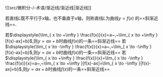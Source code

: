 ![[src/微积分-/-术语/渐近线/渐近线|渐近线]]


若直线$L$既不平行于$x$轴，也不垂直于$x$轴，则称直线$L$为曲线$y=f(x)$ 的==斜渐近线==.


若$\displaystyle{\lim_{ x \to +\infty } \frac{f(x)}{x}=a~,~\lim_{ x \to +\infty }[f(x)-ax]=b}$,则$y=ax+b$时曲线$f(x)$的一条==斜渐近线==
若$\displaystyle{\lim_{ x \to -\infty } \frac{f(x)}{x}=a~,~\lim_{ x \to -\infty }[f(x)-ax]=b}$,则$y=ax+b$时曲线$f(x)$的一条==斜渐近线==
若$\displaystyle{\lim_{ x \to +\infty } \frac{f(x)}{x}=\lim_{ x \to -\infty } \frac{f(x)}{x}=a~,~\lim_{ x \to +\infty }[f(x)-ax]=\lim_{ x \to -\infty }[f(x)-ax]=b}$,则$y=ax+b$时曲线$f(x)$的一条==斜渐近线==

